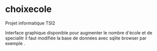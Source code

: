 # choixecole
Projet informatique TSI2

Interface graphique disponible pour augmenter le nombre d'école et de specialitr il faut modifiée la base de données avec sqlite browser par exemple .
